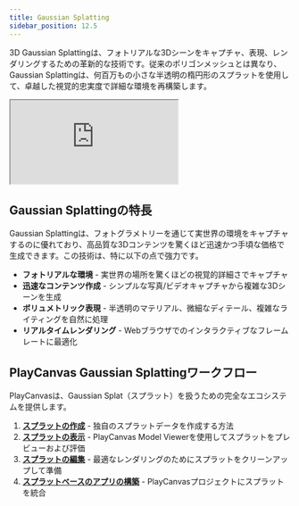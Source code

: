 ```yaml
---
title: Gaussian Splatting
sidebar_position: 12.5
---
```


3D Gaussian Splattingは、フォトリアルな3Dシーンをキャプチャ、表現、レンダリングするための革新的な技術です。従来のポリゴンメッシュとは異なり、Gaussian Splattingは、何百万もの小さな半透明の楕円形のスプラットを使用して、卓越した視覚的忠実度で詳細な環境を再構築します。

<div className="iframe-container">
    <iframe src="https://playcanv.as/e/p/cLkf99ZV/" title="360 lookaround camera" allow="camera; microphone; xr-spatial-tracking; fullscreen" allowfullscreen></iframe>
</div>

## Gaussian Splattingの特長

Gaussian Splattingは、フォトグラメトリーを通じて実世界の環境をキャプチャするのに優れており、高品質な3Dコンテンツを驚くほど迅速かつ手頃な価格で生成できます。この技術は、特に以下の点で強力です。

-   **フォトリアルな環境** - 実世界の場所を驚くほどの視覚的詳細さでキャプチャ
-   **迅速なコンテンツ作成** - シンプルな写真/ビデオキャプチャから複雑な3Dシーンを生成
-   **ボリュメトリック表現** - 半透明のマテリアル、微細なディテール、複雑なライティングを自然に処理
-   **リアルタイムレンダリング** - Webブラウザでのインタラクティブなフレームレートに最適化

## PlayCanvas Gaussian Splattingワークフロー

PlayCanvasは、Gaussian Splat（スプラット）を扱うための完全なエコシステムを提供します。

1.  **[スプラットの作成](creating)** - 独自のスプラットデータを作成する方法
2.  **[スプラットの表示](viewing)** - PlayCanvas Model Viewerを使用してスプラットをプレビューおよび評価
3.  **[スプラットの編集](editing)** - 最適なレンダリングのためにスプラットをクリーンアップして準備
4.  **[スプラットベースのアプリの構築](building)** - PlayCanvasプロジェクトにスプラットを統合
